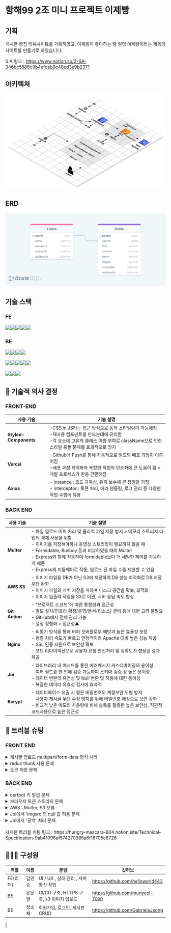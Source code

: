 # 항해99 2조 미니 프로젝트 이제빵

## 기획

게시판 빵집 리뷰사이트를 기획하였고, 이제용이 좋아하는 빵 일명 이제빵이라는 제목의 사이트를 만들기로 하였습니다.

S.A 링크 : https://www.notion.so/2-SA-346bc5586c9b4efcab9c48ed3e9b2371

## 아키텍쳐

![아키텍쳐](/architecture.png)

## ERD

![ERD](</drawSQL-mini-be-erd-export-2023-07-17%20(1).png>)

## 기술 스택

### FE

![](https://camo.githubusercontent.com/eea3c89b5aa320f391bd9ce962c4ef7d92c943a56c376c6cbac82be641585101/68747470733a2f2f696d672e736869656c64732e696f2f62616467652f4a6176615363726970742d4637444631453f7374796c653d666f722d7468652d6261646765266c6f676f3d4a617661536372697074266c6f676f436f6c6f723d626c61636b)![](https://camo.githubusercontent.com/20779f9d605be40d4f84bbc93a5fee22e86068e785a0c0ed8d90d3d15041a3fc/68747470733a2f2f696d672e736869656c64732e696f2f62616467652f52656163742d3631444146423f7374796c653d666f722d7468652d6261646765266c6f676f3d5265616374266c6f676f436f6c6f723d626c61636b)![](https://camo.githubusercontent.com/40ae88f73ae80a91fc3035364417afdb9936bb558c50cbb9fbed2d476d7daa87/68747470733a2f2f696d672e736869656c64732e696f2f62616467652f526561637420526f757465722d4341343234353f7374796c653d666f722d7468652d6261646765266c6f676f3d526561637420526f75746572266c6f676f436f6c6f723d7768697465)![](https://camo.githubusercontent.com/40a02fbec2410fe98c2dfbe605d4243eaec9d28f187d4db194f028159fb89ec0/68747470733a2f2f696d672e736869656c64732e696f2f62616467652f4178696f732d3541323945343f7374796c653d666f722d7468652d6261646765266c6f676f3d4178696f73266c6f676f436f6c6f723d7768697465)![](https://camo.githubusercontent.com/2fae549118710fd8284be62292b9e9a6cdd561cb50d46f35938b08dc3fc2c4e7/68747470733a2f2f696d672e736869656c64732e696f2f62616467652f56657263656c2d3030303030303f7374796c653d666f722d7468652d6261646765266c6f676f3d76657263656c266c6f676f436f6c6f723d7768697465)

### BE

![](https://camo.githubusercontent.com/7d7b100e379663ee40a20989e6c61737e6396c1dafc3a7c6d2ada8d4447eb0e4/68747470733a2f2f696d672e736869656c64732e696f2f62616467652f6e6f64652e6a732d3644413535463f7374796c653d666f722d7468652d6261646765266c6f676f3d6e6f64652e6a73266c6f676f436f6c6f723d7768697465)![](https://camo.githubusercontent.com/5f06192d3f3c5bcd392b6936d8c3c40d4c6aad18920bc7abf67c11f5ccfd4942/68747470733a2f2f696d672e736869656c64732e696f2f62616467652f657870726573732d3030303030303f7374796c653d666f722d7468652d6261646765266c6f676f3d65787072657373266c6f676f436f6c6f723d7768697465)![](https://camo.githubusercontent.com/d8ac4c7a04a98fe1c0c982f18f0522c58e5cdee512e94a57d3d552dad6eb3bd8/68747470733a2f2f696d672e736869656c64732e696f2f62616467652f4a534f4e2057656220546f6b656e732d3030303030303f7374796c653d666f722d7468652d6261646765266c6f676f3d4a534f4e2057656220546f6b656e73266c6f676f436f6c6f723d7768697465)![](https://camo.githubusercontent.com/5d9bcd13fd23ed15ba13c4eb64e76504c351655c3097203bf15860286c5f9aba/68747470733a2f2f696d672e736869656c64732e696f2f62616467652f504d322d3242303337413f7374796c653d666c61742d737175617265266c6f676f3d504d32266c6f676f436f6c6f723d7768697465)

![](https://camo.githubusercontent.com/97ab783ee5c3992b11126cce973670e336acc4e71829dd0ad39aa339a43b771b/68747470733a2f2f696d672e736869656c64732e696f2f62616467652f676974687562616374696f6e732d3230383846462e7376673f7374796c653d666f722d7468652d6261646765266c6f676f3d676974687562616374696f6e73266c6f676f436f6c6f723d7768697465)![](https://camo.githubusercontent.com/cf5c1e40095f0f323b7763d51da79ec685aaf6856d2d1d1c87bae70b6b194b97/68747470733a2f2f696d672e736869656c64732e696f2f62616467652f2d616d617a6f6e73332d4542303031423f7374796c653d666f722d7468652d6261646765266c6f676f3d616d617a6f6e7333266c6f676f436f6c6f723d7768697465)![](https://camo.githubusercontent.com/4562c2cf5e2f49554c7c82ece5b905d8982e57951aa3a7966467022733b2d374/68747470733a2f2f696d672e736869656c64732e696f2f62616467652f2d616d617a6f6e6563322d4646393930303f7374796c653d666f722d7468652d6261646765266c6f676f3d616d617a6f6e656332266c6f676f436f6c6f723d7768697465)![](https://camo.githubusercontent.com/76cd4c8e806c489ba3947bd2cb881e2e52c76f0a0038bee37d46fee94c6175a1/68747470733a2f2f696d672e736869656c64732e696f2f62616467652f2d41575320436f64654465706c6f792d3542413734353f7374796c653d666f722d7468652d6261646765266c6f676f3d41575320436f64654465706c6f79266c6f676f436f6c6f723d7768697465)![](https://camo.githubusercontent.com/933c97f50caaea4aaca1ac2f6bf306446ff6df4291ce0a70965ab0d11acd4385/68747470733a2f2f696d672e736869656c64732e696f2f62616467652f2d4e67696e782d677265656e3f7374796c653d666f722d7468652d6261646765266c6f676f3d4e67696e78266c6f676f436f6c6f723d7768697465)

![](https://camo.githubusercontent.com/41a19c1f24581c8c317a881a47582c6d73af2b20e0f6b9aab7ec0bb43ddba88b/68747470733a2f2f696d672e736869656c64732e696f2f62616467652f2d616d617a6f6e7264732d3532374646463f7374796c653d666f722d7468652d6261646765266c6f676f3d616d617a6f6e726473266c6f676f436f6c6f723d7768697465)![](https://camo.githubusercontent.com/124c378aa588501ba68fa7878eb2eec94f2e443f7c6a94c562e66cdc4d617b1b/68747470733a2f2f696d672e736869656c64732e696f2f62616467652f2d6d7973716c2d626c75653f7374796c653d666f722d7468652d6261646765266c6f676f3d4d7973716c266c6f676f436f6c6f723d7768697465)![](https://camo.githubusercontent.com/50c8dacf8a3468b5c4150b154d41c0d5a4c95ab11a2e3a589bb2a86a9e110bc3/68747470733a2f2f696d672e736869656c64732e696f2f62616467652f2d73657175656c697a652d626c75653f7374796c653d666f722d7468652d6261646765266c6f676f3d53657175656c697a65266c6f676f436f6c6f723d7768697465)

## 🌲 기술적 의사 결정

### FRONT-END

| 사용 기술             | 기술 설명                                                                                                                                                                                   |
| --------------------- | ------------------------------------------------------------------------------------------------------------------------------------------------------------------------------------------- |
| **Styled-Components** | -CSS in JS라는 접근 방식으로 동적 스타일링이 가능해짐<br>-재사용 컴포넌트를 만드는데에 유리함<br>-각 요소에 고유의 클래스 이름 부여로 className으로 인한 스타일 충돌 문제를 효과적으로 방지 |
| **Vercel**            | -Github에 Push를 통해 자동적으로 빌드와 배포 과정이 이루어짐<br>-배포 과정 최적화와 복잡한 작업의 단순화에 큰 도움이 됨 > 개발 프로세스가 한층 간편해짐                                     |
| **Axios**             | - instance : 코드 가독성, 유지 보수에 큰 장점을 가짐<br>- interceptor : 토큰 처리, 에러 핸들링, 로그 관리 등 다양한 작업 수행에 유용                                                        |

### BACK END

| 사용 기술      | 기술 설명                                                                                                                                                                                                                                                                                                                                                           |
| -------------- | ------------------------------------------------------------------------------------------------------------------------------------------------------------------------------------------------------------------------------------------------------------------------------------------------------------------------------------------------------------------- |
| **Multer**     | - 파일 업로드 버퍼 처리 및 물리적 파일 저장 방지 > 메모리 스토리지 타입의 객체 사용을 위함 </br>- 이미지를 저장해야하나 동영상 스트리밍이 필요하지 않을 때 </br>- Formidable, Busboy 등과 비교하였을 때의 Multer </br> - Express와 함께 작동하며 formidable보다 더 세밀한 제어를 가능하게 해줌 </br>- Express의 미들웨어로 작동, 업로드 된 파일 수를 제한할 수 있음 |
| **AWS S3**     | - 이미지 파일을 DB가 아닌 S3에 저장하여 DB 성능 최적화로 DB 저장 부담 완화 </br> - 이미지 파일의 서버 저장을 피하며 디스크 공간을 확보, 최적화 </br> - 이미지 입출력 작업을 S3로 이관, 서버 응답 속도 향상                                                                                                                                                          |
| **Git Action** | - “프로젝트 스코프”에 따른 통합성과 접근성 </br> - 별도 설치/인프라 확장/운영/문서(리소스) 관리 등에 대한 고려 불필요 </br> - GitHub에서 전체 관리 가능 </br> - 설정 정형화 > 접근성▲                                                                                                                                                                               |
| **Nginx**      | - 비동기 방식을 통해 버퍼 오버플로우 예방과 높은 효율성 보장 </br> - 병렬 처리 속도가 빠르고 안정적이라 Apache 대비 높은 성능 제공 </br> - SSL 인증 지원으로 보안성 확보 </br> - 포트 리다이렉션으로 사용자 요청 안전처리 및 정확도가 향상된 결과 제공                                                                                                              |
| **Joi**        | - 라이브러리 내 메서드를 통한 에러메시지 커스터마이징의 용이성 </br> - 여러 필드를 한 번에 검증 가능하여 스키마 검증 상 높은 용이성 </br> - 데이터 변환의 유연성 및 Null 변환 및 허용에 대한 용이성 </br> - 복잡한 데이터 유효성 검사에 효과적                                                                                                                      |
| **Bcrypt**     | - 데이터베이스 유출 시 평문 비밀번호의 계정보안 위협 방지 </br> - 사용자 게시글 무단 수정 방지를 위해 비밀번호 해싱으로 보안 강화 </br> - 비교적 낮은 메모리 사용량에 비해 솔트를 활용한 높은 보안성, 직관적 코드사용으로 높은 접근성                                                                                                                               |

## 🧨 트러블 슈팅

### FRONT END

<details>
<summary>게시글 업로드 multipart/form-data 형식 처리</summary>
  <br>
  
  **`문제`**
  
  게시글 업로드 과정에서 파일을 보내기 때문에 프론트에서는 formData로 해당데이터를 서버로 전송할 필요가 있었음. custom hooks으로 분리하자, 해당 코드가 바뀌면 모든 코드가 다 formData 형식으로 바뀜.
    
  **`해결`**
  
  custom hooks을 제거하고, 각 컨테이너 컴포넌트마다 onChange 핸들러와 onSubmit 핸들러를 만들어서 각각 상태를 관리하는 코드로 변환함.

</details>
<details>
<summary>redux thunk 사용 문제</summary>
<br>

**`문제`**

redux thunk는 redux의 미들웨어임. 이는 액션을 reducer로 보내기 전에 원하는 작업을 할 수 있는 툴인데, 비동기 통신을 했을 때 그 결과를 전역 상태로 관리할 수 있다는 이점이 있지만 이번 프로젝트에서는 이점을 활용할 필요성이 없었음.
**`해결`**

redux thunk대신 usestate hooks을 통한 지역상태 관리로서 해당 컴포넌트의 상태가 종속될 수 있도록 관리함. 또한, 코드가 길어지고 가독성이 떨어지는 것을 막기 위하여 비동기 통신 지역 상태 관리와 관련된 로직을 custom hooks를 통해 따로 분리.

</details>
<details>
<summary>토큰 저장 문제</summary>

**`문제`**

서버로부터 토큰을 클라이언트가 받아, 해당 토큰을 웹스토리지 또는 쿠키에 저장해야 하는 문제가 있었음.

**`해결`**

쿠키의 경우 보안에 취약하고, 웹스토리지의 공간이 작음. 또한, 매번 서버에게 요청해야 한다는 단점점이 있었음. 반면 웹스토리지, 그 중에서도 로컬 스토리지의 경우 보안에 강하며 웹스토리지 공간도 크고, 매번 서버에 요청을 보내지 않아도 되며, 반영구적으로 데이터가 보존된다는 장점이 있었음. 따라서 토큰을 로컬 스토리지에 저장하기로 함.

</details>

### BACK END

<details>
<summary>certbot 키 발급 문제</summary>

  <br>
  
  **`문제`**
서버에 SSL 인증서를 설치하려고 Certbot을 사용하여 인증키를 발급하려고 했으나 실패하였음. 인증 키 발급 과정에서 unauthorized 오류와 Invalid response 오류가 발생, 시도를 반복해도 동일한 오류가 재차 발생했음.

**`해결`**
레코드 주소를 여러개 사용하던 DNS 설정을 수정, 레코드 수정 후 ‘certbot”을 재실행하니 SSL 인증서 발급이 정상적으로 실행됨.

</details>
<details>
<summary>브라우저 토큰 스토리지 문제</summary>

<br>

**`문제`**
JWT Access Token 인증 시 “로그인이 필요한 기능입니다.” 에러가 지속적으로 발생함. 에러 로그를 확인, 쿠키값을 가져오지 못 해 쿠키가 브라우저 헤더에는 전달이 되었으나, 스토리지에 담기지 않는 것을 알 수 있었음. 초기에는 CORS 문제로 판단, 백엔드 측 CORS 옵션을 수정했으나 효과 전무. 쿠키 전달 문제로 판단하여 다양한 쿠키 옵션을 사용해 보았으나 여전히 효과가 없었음. 프론트 측에서도 axios를 사용하여 해결해보고자 했으나 오히려 CORS 에러가 발생하였음.

**`해결`**
header로 토큰을 받아 access토큰을 인증 완료함. 대부분의 웹 애플리케이션은 쿠키의 이름을 대소문자 구분 없이 처리함. Header 필드는 대소문자를 구분하지 않는게 일반적인 관행이라는 것을 알게됨. 시간 관계상 더 자세히 알아볼 수 없었지만 시간이 더 있었다면 자세히 알아볼 수 있었을 것으로 생각됨.

</details>
<details>
<summary>AWS : Multer, S3 오류</summary>
<br>

**`문제`**
Multer-S3을 통해 이미지를 핸들링 하던 중 AWS S3에 접근할 수 없다는 에러가 발생함.

**`해결`**
AWS의 액세스 설정을 퍼블릭으로 바꾼 뒤 해결됨.
multer-s3 다운그레이드를 통해 버전을 바꾸는 것을 성공함.

</details>
<details>
<summary>Joi에서 'imgsrc'의 null 값 허용 문제</summary>
<br>

**`문제`**
프로젝트를 진행하면서 사용자가 'imgsrc'필드에 null 값을 제공할 수 있도록 허용해야 하는 요구사항이 있었음. 하지만 초기에 설정한 Joi 스키마는 이를 허용하지 않아, 사용자가 'imgsrc' 필드에 null을 입력하면 유효하지 않은 값으로 처리하는 문제가 발생함.

**`해결`**
수정한 스키마를 적용한 후, 사용자가 'imgsrc' 필드에 null 값을 제공하는 경우에도 Joi가 이를 유효한 값으로 처리하였음. 따라서 사용자가 'imgsrc' 필드에 null 값을 제공하면, 이제 요청이 성공적으로 처리되어, 이전에 발생하던 문제해결.

</details>
<details>
<summary> Joi에서 '공백' 처리 문제</summary>
<br>

**`문제`**
프로젝트 진행 중, 사용자가 특정 필드에 공백 (예: " ")만 입력했을 경우, Joi에서 이를 유효한 입력으로 처리하는 문제가 발생함. 이로 인해, 사용자가 공백만을 제공하는 경우에도 요청이 성공적으로 처리되어, 예상치 못한 데이터가 데이터베이스에 저장되는 문제가 있었음.

**`해결`**
수정한 스키마를 적용한 후, 사용자가 공백만 제공하는 경우에도 Joi가 이를 유효하지 않은 값으로 처리함. 따라서, 사용자가 공백만 입력하는 경우 요청이 성공적으로 처리되지 않아, 이전에 발생하던 예상치 못한 데이터가 데이터베이스에 저장되는 문제해결 완료.

</details>
</br>
자세한 트러블 슈팅 링크 : https://hungry-mascara-804.notion.site/Technical-Specification-9ab41096af574270985a6f16705e6726

## 👨‍👩‍👧 구성원

| 역할     | 이름   | 분담                                     | 깃허브                           |
| -------- | ------ | ---------------------------------------- | -------------------------------- |
| FE(리더) | 김민승 | UI / UX , 상태 관리 , 서버 통신 작업     | https://github.com/helloworld442 |
| BE       | 윤문열 | CI/CD 구축, HTTPS 구축, s3 이미지 업로드 | https://github.com/munyeol-Yoon  |
| BE       | 정소채 | 회원가입, 로그인, 게시판 CRUD            | https://github.com/GabrielaJeong |

|

